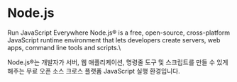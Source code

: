 # Node.js

Run JavaScript Everywhere
Node.js® is a free, open-source, cross-platform JavaScript runtime environment that lets developers create servers, web apps, command line tools and scripts.\

Node.js®는 개발자가 서버, 웹 애플리케이션, 명령줄 도구 및 스크립트를 만들 수 있게 해주는 무료 오픈 소스 크로스 플랫폼 JavaScript 실행 환경입니다.

<br/>

